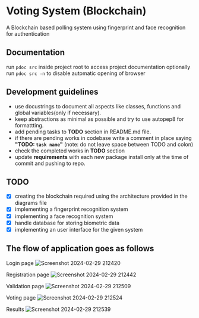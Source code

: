 # Voting System (Blockchain)
A Blockchain based polling system using fingerprint and face recognition for authentication

## Documentation
run `pdoc src` inside project root to access project documentation
optionally run `pdoc src -n` to disable automatic opening of browser

## Development guidelines 
+ use docustrings to document all aspects like classes, functions and global variables(only if necessary).
+ keep abstractions as minimal as possible and try to use autopep8 for formattting.
+ add pending tasks to **TODO** section in README.md file.
+ if there are pending works in codebase write a comment in place saying **"TODO: `task name`"** (note: do not leave space between TODO and colon)
+ check the completed works in **TODO** section 
+ update **requirements** with each new package install only at the time of commit and pushing to repo. 

## TODO
+ [x] creating the blockchain required using the architecture provided in the diagrams file
+ [x] implementing a fingerprint recognition system
+ [x] implementing a face recognition system
+ [x] handle database for storing biometric data
+ [x] implementing an user interface for the given system 

## The flow of application goes as follows

Login page
![Screenshot 2024-02-29 212420](https://github.com/nachiketh602/Voting-System-using-blockchain/assets/70696667/e36de8bc-9d3c-4343-b164-83a9487f2cf8)

Registration page
![Screenshot 2024-02-29 212442](https://github.com/nachiketh602/Voting-System-using-blockchain/assets/70696667/20762250-df24-401c-aeea-10e12d7e0d99)

Validation page
![Screenshot 2024-02-29 212509](https://github.com/nachiketh602/Voting-System-using-blockchain/assets/70696667/68353620-abf4-4b34-9f6e-3b266d6a896d)

Voting page
![Screenshot 2024-02-29 212524](https://github.com/nachiketh602/Voting-System-using-blockchain/assets/70696667/6130040d-0425-43c4-885e-023c84f43f08)

Results
![Screenshot 2024-02-29 212539](https://github.com/nachiketh602/Voting-System-using-blockchain/assets/70696667/28348924-38fb-4d7b-a089-273295d83c98)


